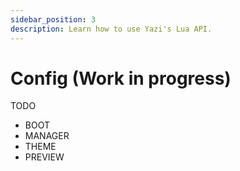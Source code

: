 ```yaml
---
sidebar_position: 3
description: Learn how to use Yazi's Lua API.
---
```


# Config (Work in progress)

TODO

- BOOT
- MANAGER
- THEME
- PREVIEW
